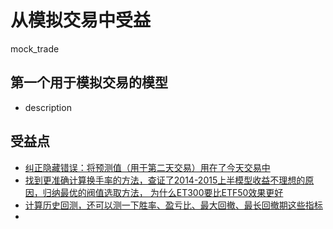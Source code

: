 # 从模拟交易中受益
mock_trade

## 第一个用于模拟交易的模型
- description

## 受益点
- [纠正隐藏错误：将预测值（用于第二天交易）用在了今天交易中](https://paper.dropbox.com/doc/2-OkDitllAIQ4pjtBM1e5rQ)
- [找到更准确计算换手率的方法，查证了2014-2015上半模型收益不理想的原因，归纳最优的阀值选取方法， 为什么ET300要比ETF50效果更好](https://paper.dropbox.com/doc/3-01mIRv7EVyF2tubpKTART)
- [计算历史回测，还可以测一下胜率、盈亏比、最大回撤、最长回撤期这些指标]()
-
